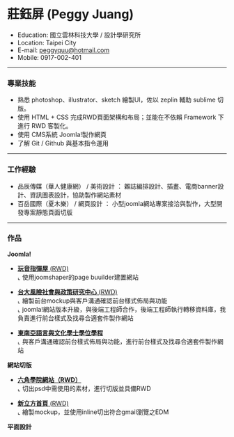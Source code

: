 # 莊鈺屏 (Peggy Juang)
- Education: 國立雲林科技大學 / 設計學研究所
- Location: Taipei City
- E-mail: peggyquu@hotmail.com
- Mobile: 0917-002-401
<hr>

### 專業技能
- 熟悉 photoshop、illustrator、sketch 繪製UI，佐以 zeplin 輔助 sublime 切版。
- 使用 HTML + CSS 完成RWD頁面架構和布局；並能在不依賴 Framework 下進行 RWD 客製化。
- 使用 CMS系統 Joomla!製作網頁
- 了解 Git / Github 與基本指令運用
<hr>

### 工作經驗 
-  品辰傳媒（華人健康網） / 美術設計 ： <span>雜誌編排設計、插畫、電商banner設計、資訊圖表設計，協助製作網站素材</span><BR>
-  百岳國際（夏木樂） / 網頁設計 ： <span>小型joomla網站專案接洽與製作，大型開發專案靜態頁面切版</span><BR> 
<hr>

### 作品
**Joomla!**
- <a href="https://www.suhuguitar.tw/" target="_blank"><B>玩音指彈屋</B> (RWD)</a> <BR>
  ⌞ 使用joomshaper的page buuilder建置網站 <BR>

- <a href="http://rsprc.ntu.edu.tw/zh-tw/" target="_blank"><B>台大風險社會與政策研究中心</B> (RWD)</a> <BR>
  ⌞ 繪製前台mockup與客戶溝通確認前台樣式佈局與功能 <BR>
  ⌞ joomla!網站版本升級，與後端工程師合作，後端工程師執行轉移資料庫，我負責進行前台樣式及找尋合適套件製作網站 <BR>
  
- <a href="https://sealc-nccu.nccu.edu.tw/" target="_blank"><B>東南亞語言與文化學士學位學程</B> </a> <BR>
  ⌞ 與客戶溝通確認前台樣式佈局與功能，進行前台樣式及找尋合適套件製作網站 <BR>

**網站切版**
- <a href="https://peggyquu.github.io/hexschoolweb/" target="_blank"><B>六角學院網站（RWD）</B></a> <BR>
  ⌞ 切出psd中需使用的素材，進行切版並具備RWD<BR> 

- <a href="https://peggyquu.github.io/edm1/"><B>新立方首頁</B> (RWD)</a> <BR>
  ⌞ 繪製mockup，並使用inline切出符合gmail瀏覽之EDM<BR>

**平面設計**




